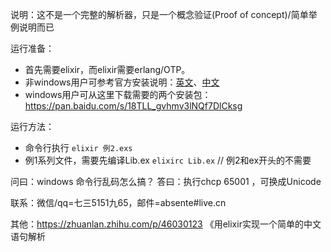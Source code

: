 
说明：这不是一个完整的解析器，只是一个概念验证(Proof of concept)/简单举例说明而已

运行准备：

 - 首先需要elixir，而elixir需要erlang/OTP。
 - 非windows用户可参考官方安装说明：[英文](https://elixir-lang.org/install.html)、[中文](https://elixirschool.com/zh-hans/lessons/basics/basics/#安装)
 - windows用户可从这里下载需要的两个安装包：https://pan.baidu.com/s/18TLL_gvhmv3lNQf7DlCksg

运行方法：

 - 命令行执行 `elixir 例2.exs`
 - 例1系列文件，需要先编译Lib.ex `elixirc Lib.ex` // 例2和ex开头的不需要

问曰：windows 命令行乱码怎么搞？ 
答曰：执行chcp 65001 ，可换成Unicode

联系：微信/qq=七三5151九65，邮件=absente#live.cn

其他：https://zhuanlan.zhihu.com/p/46030123 《用elixir实现一个简单的中文语句解析
